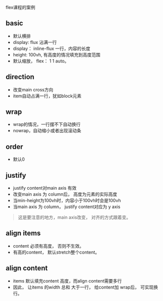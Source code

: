 flex课程的案例

## basic
- 默认横排
- display: flux 沾满一行
- display： inline-flux 一行，内容的长度
- height: 100vh, 有高度的情况填充到高度范围
- 默认缩放， flex： 1 1 auto。

## direction
- 改变main cross方向
- item自动占满一行，犹如block元素

## wrap
- wrap的情况，一行摆不下自动换行
- nowrap，自动缩小或者出现滚动条

## order
- 默认0

## justify
- justify content对main axis 有效
- 改变main axis 为 column后， 高度为元素的实际高度
- 当min-height为100vh时，内容小于100vh时会是100vh
- 当main axis 为 column， justify content对应为 y axis

>这是要注意的地方，main axis改变， 对齐的方式跟着变。

## align items
- content 必须有高度， 否则不生效。
- 有高的content， 默认stretch整个content。

## align content
- items 默认填充content 高度，而align content需要多行
- 因此， 让items 的width 总和 大于一行， 给content加 wrap后， 可实现换行。
